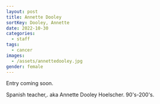 ```yaml
---
layout: post
title: Annette Dooley
sortKey: Dooley, Annette
date: 2022-10-30
categories:
  - staff
tags:
  - cancer
images:
  - /assets/annettedooley.jpg
gender: female
---
```

Entry coming soon.

S﻿panish teacher,. aka Annette Dooley Hoelscher. 90's-200's.